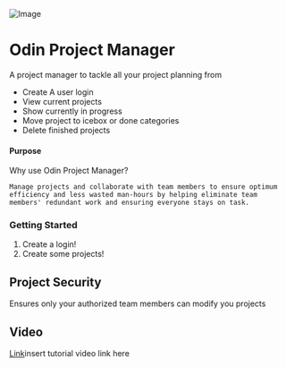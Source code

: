 ![Image](https://github.com/bestcodyever/projectManagerCli/blob/master/pictures/OPM%20Screen%20Shot.png)

# Odin Project Manager
A project manager to tackle all your project planning from
- Create A user login
- View current projects
- Show currently in progress
- Move project to icebox or done categories
- Delete finished projects


#### Purpose
Why use Odin Project Manager?

```Manage projects and collaborate with team members to ensure optimum efficiency and less wasted man-hours by helping eliminate team members' redundant work and ensuring everyone stays on task.```

### Getting Started
1. Create a login!
2. Create some projects!

## Project Security
Ensures only your authorized team members can modify you projects


## Video

[Link](https://"")insert tutorial video link here
